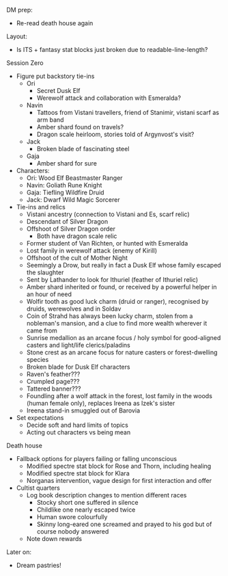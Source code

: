DM prep:
- Re-read death house again

Layout:
- Is ITS + fantasy stat blocks just broken due to readable-line-length?

Session Zero
- Figure put backstory tie-ins
	- Ori
		- Secret Dusk Elf
		- Werewolf attack and collaboration with Esmeralda?
	- Navin
		- Tattoos from Vistani travellers, friend of Stanimir, vistani scarf as arm band
		- Amber shard found on travels?
		- Dragon scale heirloom, stories told of Argynvost's visit?
	- Jack
		- Broken blade of fascinating steel
	- Gaja
		- Amber shard for sure
- Characters:
	- Ori: Wood Elf Beastmaster Ranger
	- Navin: Goliath Rune Knight
	- Gaja: Tiefling Wildfire Druid
	- Jack: Dwarf Wild Magic Sorcerer
- Tie-ins and relics
	- Vistani ancestry (connection to Vistani and Es, scarf relic)
	- Descendant of Silver Dragon
	- Offshoot of Silver Dragon order
		- Both have dragon scale relic
	- Former student of Van Richten, or hunted with Esmeralda
	- Lost family in werewolf attack (enemy of Kirill)
	- Offshoot of the cult of Mother Night
	- Seemingly a Drow, but really in fact a Dusk Elf whose family escaped the slaughter
	- Sent by Lathander to look for Ithuriel (feather of Ithuriel relic)
	- Amber shard inherited or found, or received by a powerful helper in an hour of need
	- Wolfir tooth as good luck charm (druid or ranger), recognised by druids, werewolves and in Soldav
	- Coin of Strahd has always been lucky charm, stolen from a nobleman's mansion, and a clue to find more wealth wherever it came from
	- Sunrise medallion as an arcane focus / holy symbol for good-aligned casters and light/life clerics/paladins
	- Stone crest as an arcane focus for nature casters or forest-dwelling species
	- Broken blade for Dusk Elf characters
	- Raven's feather???
	- Crumpled page???
	- Tattered banner???
	- Foundling after a wolf attack in the forest, lost family in the woods (human female only), replaces Ireena as Izek's sister
	- Ireena stand-in smuggled out of Barovia
- Set expectations
	- Decide soft and hard limits of topics
	- Acting out characters vs being mean

Death house
- Fallback options for players failing or falling unconscious
	- Modified spectre stat block for Rose and Thorn, including healing
	- Modified spectre stat block for Klara
	- Norganas intervention, vague design for first interaction and offer
- Cultist quarters
	- Log book description changes to mention different races
		- Stocky short one suffered in silence
		- Childlike one nearly escaped twice
		- Human swore colourfully
		- Skinny long-eared one screamed and prayed to his god but of course nobody answered
	- Note down rewards

Later on:
- Dream pastries!